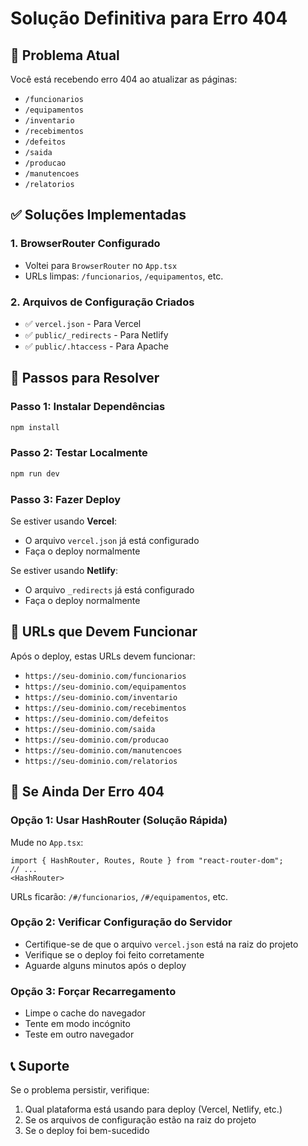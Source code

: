# Solução Definitiva para Erro 404

## 🚨 Problema Atual
Você está recebendo erro 404 ao atualizar as páginas:
- `/funcionarios`
- `/equipamentos` 
- `/inventario`
- `/recebimentos`
- `/defeitos`
- `/saida`
- `/producao`
- `/manutencoes`
- `/relatorios`

## ✅ Soluções Implementadas

### 1. BrowserRouter Configurado
- Voltei para `BrowserRouter` no `App.tsx`
- URLs limpas: `/funcionarios`, `/equipamentos`, etc.

### 2. Arquivos de Configuração Criados
- ✅ `vercel.json` - Para Vercel
- ✅ `public/_redirects` - Para Netlify
- ✅ `public/.htaccess` - Para Apache

## 🔧 Passos para Resolver

### Passo 1: Instalar Dependências
```bash
npm install
```

### Passo 2: Testar Localmente
```bash
npm run dev
```

### Passo 3: Fazer Deploy
Se estiver usando **Vercel**:
- O arquivo `vercel.json` já está configurado
- Faça o deploy normalmente

Se estiver usando **Netlify**:
- O arquivo `_redirects` já está configurado
- Faça o deploy normalmente

## 🎯 URLs que Devem Funcionar

Após o deploy, estas URLs devem funcionar:
- `https://seu-dominio.com/funcionarios`
- `https://seu-dominio.com/equipamentos`
- `https://seu-dominio.com/inventario`
- `https://seu-dominio.com/recebimentos`
- `https://seu-dominio.com/defeitos`
- `https://seu-dominio.com/saida`
- `https://seu-dominio.com/producao`
- `https://seu-dominio.com/manutencoes`
- `https://seu-dominio.com/relatorios`

## 🚨 Se Ainda Der Erro 404

### Opção 1: Usar HashRouter (Solução Rápida)
Mude no `App.tsx`:
```tsx
import { HashRouter, Routes, Route } from "react-router-dom";
// ...
<HashRouter>
```

URLs ficarão: `/#/funcionarios`, `/#/equipamentos`, etc.

### Opção 2: Verificar Configuração do Servidor
- Certifique-se de que o arquivo `vercel.json` está na raiz do projeto
- Verifique se o deploy foi feito corretamente
- Aguarde alguns minutos após o deploy

### Opção 3: Forçar Recarregamento
- Limpe o cache do navegador
- Tente em modo incógnito
- Teste em outro navegador

## 📞 Suporte
Se o problema persistir, verifique:
1. Qual plataforma está usando para deploy (Vercel, Netlify, etc.)
2. Se os arquivos de configuração estão na raiz do projeto
3. Se o deploy foi bem-sucedido
